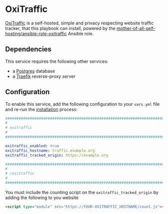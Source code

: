 # OxiTraffic

[OxiTraffic](https://codeberg.org/mo8it/oxitraffic) is a self-hosted, simple and privacy respecting website traffic tracker, that this playbook can install, powered by the [mother-of-all-self-hosting/ansible-role-oxitraffic](https://github.com/mother-of-all-self-hosting/ansible-role-oxitraffic) Ansible role.

## Dependencies

This service requires the following other services:

- a [Postgres](postgres.md) database
- a [Traefik](traefik.md) reverse-proxy server


## Configuration

To enable this service, add the following configuration to your `vars.yml` file and re-run the [installation](../installing.md) process:

```yaml
########################################################################
#                                                                      #
# oxitraffic                                                           #
#                                                                      #
########################################################################

oxitraffic_enabled: true
oxitraffic_hostname: traffic.example.org
oxitraffic_tracked_origin: https://example.org

########################################################################
#                                                                      #
# /oxitraffic                                                          #
#                                                                      #
########################################################################
```

You must include the counting script on the `oxitraffic_tracked_origin` by adding the following to you website
```html
<script type="module" src="https://YOUR-OXITRAFFIC_HOSTNAME/count.js"></script>
```